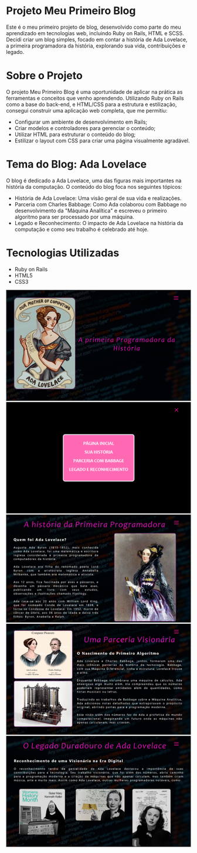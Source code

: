 # Projeto Meu Primeiro Blog

Este é o meu primeiro projeto de blog, desenvolvido como parte do meu aprendizado em tecnologias web, incluindo Ruby on Rails, HTML e SCSS. Decidi criar um blog simples, focado em contar a história de Ada Lovelace, a primeira programadora da história, explorando sua vida, contribuições e legado.

# Sobre o Projeto
O projeto Meu Primeiro Blog é uma oportunidade de aplicar na prática as ferramentas e conceitos que venho aprendendo. Utilizando Ruby on Rails como a base do back-end, e HTML/CSS para a estrutura e estilização, consegui construir uma aplicação web completa, que me permitiu:

* Configurar um ambiente de desenvolvimento em Rails;
* Criar modelos e controladores para gerenciar o conteúdo;
* Utilizar HTML para estruturar o conteúdo do blog;
* Estilizar o layout com CSS para criar uma página visualmente agradável.

# Tema do Blog: Ada Lovelace
O blog é dedicado a Ada Lovelace, uma das figuras mais importantes na história da computação. O conteúdo do blog foca nos seguintes tópicos:

* História de Ada Lovelace: Uma visão geral de sua vida e realizações.
* Parceria com Charles Babbage: Como Ada colaborou com Babbage no desenvolvimento da "Máquina Analítica" e escreveu o primeiro algoritmo para ser processado por uma máquina.
* Legado e Reconhecimento: O impacto de Ada Lovelace na história da computação e como seu trabalho é celebrado até hoje.

# Tecnologias Utilizadas

* Ruby on Rails
* HTML5
* CSS3

![Capa do Projeto](app/assets/images/Projeto_Blog/capa.png)
![Menu do Projeto](app/assets/images/Projeto_Blog/menu.png)
![Sua Historia](app/assets/images/Projeto_Blog/historia.png)
![Parceria](app/assets/images/Projeto_Blog/parceria.png)
![Legado](app/assets/images/Projeto_Blog/legado.png)
